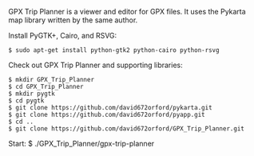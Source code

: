 GPX Trip Planner is a viewer and editor for GPX files. It uses the Pykarta
map library written by the same author.

Install PyGTK+, Cairo, and RSVG:

    $ sudo apt-get install python-gtk2 python-cairo python-rsvg

Check out GPX Trip Planner and supporting libraries:

    $ mkdir GPX_Trip_Planner
    $ cd GPX_Trip_Planner
    $ mkdir pygtk
    $ cd pygtk
    $ git clone https://github.com/david672orford/pykarta.git
    $ git clone https://github.com/david672orford/pyapp.git
    $ cd ..
    $ git clone https://github.com/david672orford/GPX_Trip_Planner.git

Start:
    $ ./GPX_Trip_Planner/gpx-trip-planner

